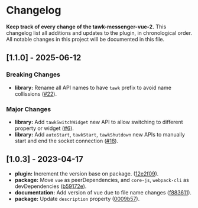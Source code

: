 # Changelog
**Keep track of every change of the tawk-messenger-vue-2.**
This changelog list all additions and updates to the plugin, in chronological order.
All notable changes in this project will be documented in this file.

## [1.1.0] - 2025-06-12
### Breaking Changes
- **library:** Rename all API names to have `tawk` prefix to avoid name collissions ([#22](https://github.com/tawk/tawk-messenger-vue-2/pull/22)).

### Major Changes
- **library:** Add `tawkSwitchWidget` new API to allow switching to different property or widget ([#6](https://github.com/tawk/tawk-messenger-vue-2/pull/6)).
- **library:** Add `autoStart`, `tawkStart`, `tawkShutdown` new APIs to manually start and end the socket connection ([#18](https://github.com/tawk/tawk-messenger-vue-2/pull/18)).

## [1.0.3] - 2023-04-17
- **plugin:** Increment the version base on package. ([12e2f09](https://github.com/tawk/tawk-messenger-vue-2/commit/12e2f09afdfb47f752b0c9f7f10523dc2632bf58)).
- **package:** Move `vue` as peerDependencies, and `core-js`, `webpack-cli` as devDependencies ([b59172e](https://github.com/tawk/tawk-messenger-vue-2/commit/b59172e21f5a41b04f8ba658ce69a8ab0edd0524)).
- **documentation:** Add version of vue due to file name changes ([f883611](https://github.com/tawk/tawk-messenger-vue-2/commit/f883611387d16f06f4e1f3401497d9c8cb52e3bc)).
- **package:** Update `description` property ([0009b57](https://github.com/tawk/tawk-messenger-vue-2/commit/0009b576864349c55f2539db806ea743ca26129e)).